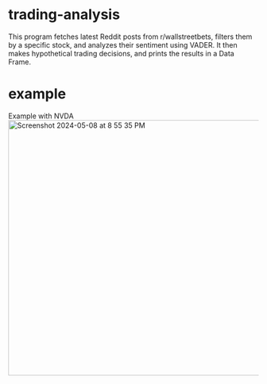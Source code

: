 # trading-analysis
This program fetches latest Reddit posts from r/wallstreetbets, filters them by a specific stock, and analyzes their sentiment using VADER. It then makes hypothetical trading decisions, and prints the results in a Data Frame.

# example
Example with NVDA
<img width="515" alt="Screenshot 2024-05-08 at 8 55 35 PM" src="https://github.com/purvajpatel/trading-analysis/assets/62811831/96b78eaa-b03a-4c60-8e3c-1dcfa6277212">
